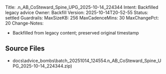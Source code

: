 Title: .n_AB_CoSteward_Spine_UPG_2025-10-14_224344
Intent: Backfilled legacy advice
Owner: Backfill
Version: 2025-10-14T20-52-55
Status: settled
Guardrails:
  MaxSizeKB: 256
  MaxCadenceMins: 30
  MaxChangePct: 20
Change-Notes:
  - Backfilled from legacy content; preserved original timestamp

## Source Files
- docs\advice_bombs\batch_20251014_124554\.n_AB_CoSteward_Spine_UPG_2025-10-14_224344.zip)
